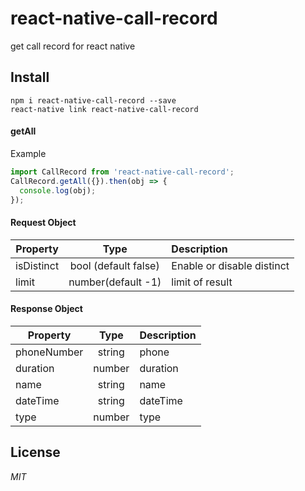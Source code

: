 # react-native-call-record
get call record for react native 

## Install

```
npm i react-native-call-record --save
react-native link react-native-call-record
```

#### getAll

Example
```javascript
import CallRecord from 'react-native-call-record';
CallRecord.getAll({}).then(obj => {
  console.log(obj);
});
```

#### Request Object

| Property        | Type           | Description  |
| ------------- |:-------------:| :-----|
| isDistinct | bool (default false)      | Enable or disable distinct |
| limit      | number(default -1) | limit of result |

#### Response Object

| Property        | Type           | Description  |
| ------------- |:-------------:| :-----|
| phoneNumber   | string | phone |
| duration      | number      | duration |
| name | string      | name |
| dateTime | string | dateTime |
| type | number | type |


## License
*MIT*
